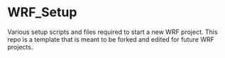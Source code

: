 # WRF_Setup
Various setup scripts and files required to start a new WRF project. This repo is a template that is meant to be forked and edited for future WRF projects.
